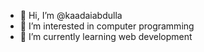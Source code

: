 - 👋 Hi, I’m @kaadaiabdulla
- 👀 I’m interested in computer programming
- 🌱 I’m currently learning web development

<!---
kaadaiabdulla/kaadaiabdulla is a ✨ special ✨ repository because its `README.md` (this file) appears on your GitHub profile.
You can click the Preview link to take a look at your changes.
--->
